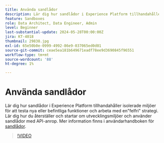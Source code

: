 ```yaml
---
title: Använda sandlådor
description: Lär dig hur sandlådor i Experience Platform tillhandahåller isolerade miljöer för att testa nya eller befintliga funktioner och arbeta med en snabb felhantering. Lär dig hur du återställer och startar om utvecklingsmiljöer och använder sandlådor med API-anrop.
feature: Sandboxes
role: Data Architect, Data Engineer, Admin
level: Beginner
last-substantial-update: 2024-05-28T00:00:00Z
jira: KT-4018
thumbnail: 29838.jpg
exl-id: 65e50b0e-0999-4992-86e9-037065ed0d01
source-git-commit: ceae5ea181b649671eadf78ee9d3690845f96551
workflow-type: tm+mt
source-wordcount: '88'
ht-degree: 1%

---
```


# Använda sandlådor

Lär dig hur sandlådor i Experience Platform tillhandahåller isolerade miljöer för att testa nya eller befintliga funktioner och arbeta med en&quot;felfri&quot; strategi. Lär dig hur du återställer och startar om utvecklingsmiljöer och använder sandlådor med API-anrop. Mer information finns i användarhandboken för [sandlådor](https://experienceleague.adobe.com/docs/experience-platform/sandbox/home.html?lang=sv).

>[!VIDEO](https://video.tv.adobe.com/v/29838/?learn=on)


